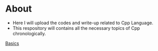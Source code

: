 # About

- Here I will upload the codes and write-up related to Cpp Language.
- This respository will contains all the necessary topics of Cpp chronologically.

[Basics](/Basics)
